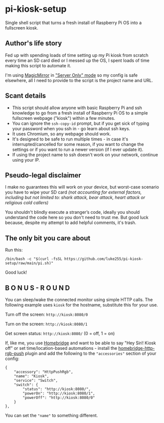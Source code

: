 # pi-kiosk-setup
Single shell script that turns a fresh install of Raspberry Pi OS into a fullscreen kiosk.

## Author's life story

Fed up with spending loads of time setting up my Pi kiosk from scratch every time an SD card died or I messed up the OS, I spent loads of time making this script to automate it.

I'm using [MagicMirror](https://github.com/MichMich/MagicMirror) in ["Server Only" mode](https://docs.magicmirror.builders/getting-started/installation.html#server-only) so my config is safe elsewhere, all I need to provide to the script is the project name and URL.

## Scant details

- This script should allow anyone with basic Raspberry Pi and ssh knowledge to go from a fresh install of Raspberry Pi OS to a simple fullscreen webpage ("kiosk") within a few minutes.
- You can ignore the `ssh-copy-id` prompt, but if you get sick of typing your password when you ssh in - go learn about ssh keys.
- It uses Chromium, so any webpage should work.
- It's designed to be safe to run multiple times - in case it's interrupted/cancelled for some reason, if you want to change the settings or if you want to run a newer version (if I ever update it).
- If using the project name to ssh doesn't work on your network, continue using your IP.

## Pseudo-legal disclaimer

I make no guarantees this will work on your device, but worst-case scenario you have to wipe your SD card *(not accounting for external factors, including but not limited to: shark attack, bear attack, heart attack or religious cold callers)*

You shouldn't blindly execute a stranger’s code, ideally you should understand the code here so you don't need to trust me. But good luck because, despite my attempt to add helpful comments, it's trash.

## The only bit you care about

Run this:

```
/bin/bash -c "$(curl -fsSL https://github.com/luke255/pi-kiosk-setup/raw/main/pi.sh)"
```

Good luck!

## B O N U S - R O U N D

You can sleep/wake the connected monitor using simple HTTP calls. The following example uses `kiosk` for the hostname, substitute this for your use.

Turn off the screen: `http://kiosk:8080/0`

Turn on the screen: `http://kiosk:8080/1`

Get screen status: `http://kiosk:8080/` (0 = off, 1 = on)

If, like me, you use [Homebridge](https://github.com/homebridge/homebridge) and want to be able to say "Hey Siri! Kiosk off" or set time/location-based automations - install the [homebridge-http-rgb-push](https://github.com/QuickSander/homebridge-http-rgb-push) plugin and add the following to the `"accessories"` section of your config:

```
{
    "accessory": "HttpPushRgb",
    "name": "Kiosk",
    "service": "Switch",
    "switch": {
        "status": "http://kiosk:8080/",
        "powerOn": "http://kiosk:8080/1",
        "powerOff": "http://kiosk:8080/0"
    }
},
```

You can set the `"name"` to something different.

